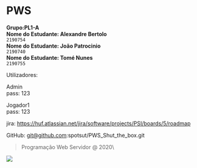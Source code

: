 # PWS

**Grupo:PL1-A**\
**Nome do Estudante: Alexandre Bertolo**\
`2190754`\
**Nome do Estudante: João Patrocinio**\
`2190740`\
**Nome do Estudante: Tomé Nunes**\
`2190755`

Utilizadores:

Admin\
pass: 123

Jogador1\
pass: 123

jira: https://huf.atlassian.net/jira/software/projects/PSI/boards/5/roadmap

GitHub: git@github.com:spotsut/PWS_Shut_the_box.git

> Programação Web Servidor @ 2020\

![](https://www.ipleiria.pt/wp-content/themes/ipleiria/img/logo_ipl_header.png)
